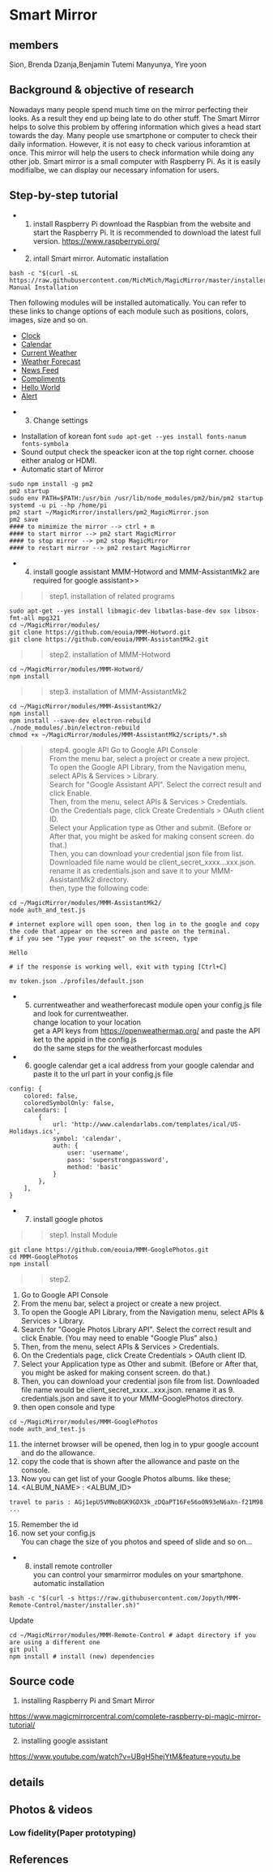 # Smart Mirror

## members
Sion, Brenda Dzanja,Benjamin Tutemi Manyunya, Yire yoon
## Background & objective of research
Nowadays many people spend much time on the mirror perfecting their looks. As a result they end up being late to do other stuff. The Smart Mirror helps to solve this problem by offering information which gives a head start towards the day. Many people use smartphone or computer to check their daily information. However, it is not easy to check various inforamtion at once. This mirror will help the users to check information while doing any other job. Smart mirror is a small computer with Raspberry Pi. As it is easily modifialbe, we can display our necessary infomation for users.

## Step-by-step tutorial
* 1. install Raspberry Pi
download the Raspbian from the website and start the Raspberry Pi. It is recommended to download the latest full version.
  https://www.raspberrypi.org/
    
      
* 2. intall Smart mirror.
Automatic installation
```
bash -c "$(curl -sL https://raw.githubusercontent.com/MichMich/MagicMirror/master/installers/raspberry.sh)"
Manual Installation
```
Then following modules will be installed automatically. You can refer to these links to change options of each module such as positions, colors, images, size and so on.  
- [Clock](https://github.com/MichMich/MagicMirror/tree/master/modules/default/clock)
- [Calendar](https://github.com/MichMich/MagicMirror/tree/master/modules/default/calendar)
- [Current Weather](https://github.com/MichMich/MagicMirror/tree/master/modules/default/currentweather)
- [Weather Forecast](https://github.com/MichMich/MagicMirror/tree/master/modules/default/weatherforecast)
- [News Feed](https://github.com/MichMich/MagicMirror/tree/master/modules/default/newsfeed)
- [Compliments](https://github.com/MichMich/MagicMirror/tree/master/modules/default/compliments)
- [Hello World](https://github.com/MichMich/MagicMirror/tree/master/modules/default/helloworld)
- [Alert](https://github.com/MichMich/MagicMirror/tree/master/modules/default/alert)
  
    
* 3. Change settings
 - Installation of korean font 
 ```sudo apt-get --yes install fonts-nanum fonts-symbola```
 - Sound output
 check the speacker icon at the top right corner. choose either analog or HDMI.
 - Automatic start of Mirror
 ```
sudo npm install -g pm2
pm2 startup
sudo env PATH=$PATH:/usr/bin /usr/lib/node_modules/pm2/bin/pm2 startup systemd -u pi --hp /home/pi
pm2 start ~/MagicMirror/installers/pm2_MagicMirror.json
pm2 save
#### to mimimize the mirror --> ctrl + m
#### to start mirror --> pm2 start MagicMirror
#### to stop mirror --> pm2 stop MagicMirror
#### to restart mirror --> pm2 restart MagicMirror
```
  
    
* 4. install google assistant
MMM-Hotword and MMM-AssistantMk2 are required for google assistant>>
>> step1. installation of related programs
```
sudo apt-get --yes install libmagic-dev libatlas-base-dev sox libsox-fmt-all mpg321
cd ~/MagicMirror/modules/
git clone https://github.com/eouia/MMM-Hotword.git
git clone https://github.com/eouia/MMM-AssistantMk2.git
```
>> step2. installation of MMM-Hotword
 ```
cd ~/MagicMirror/modules/MMM-Hotword/
npm install
```
>> step3. installation of MMM-AssistantMk2
 ```
cd ~/MagicMirror/modules/MMM-AssistantMk2/
npm install
npm install --save-dev electron-rebuild
./node_modules/.bin/electron-rebuild
chmod +x ~/MagicMirror/modules/MMM-AssistantMk2/scripts/*.sh
 ```
>> step4. google API
Go to Google API Console  
From the menu bar, select a project or create a new project.    
To open the Google API Library, from the Navigation menu, select APIs & Services > Library.    
Search for "Google Assistant API". Select the correct result and click Enable.    
Then, from the menu, select APIs & Services > Credentials.  
On the Credentials page, click Create Credentials > OAuth client ID.  
Select your Application type as Other and submit. (Before or After that, you might be asked for making consent screen. do that.)  
Then, you can download your credential json file from list. Downloaded file name would be client_secret_xxxx...xxx.json. rename it as credentials.json and save it to your MMM-AssistantMk2 directory.  
then, type the following code:  
   ```
cd ~/MagicMirror/modules/MMM-AssistantMk2/
node auth_and_test.js

# internet explore will open soon, then log in to the google and copy the code that appear on the screen and paste on the terminal.
# if you see "Type your request" on the screen, type

Hello

# if the response is working well, exit with typing [Ctrl+C]

mv token.json ./profiles/default.json
```
  
    
* 5. currentweather and weatherforecast module
open your config.js file and look for currentweather.  
change location to your location  
get a API keys from https://openweathermap.org/ and paste the API ket to the appid in the config.js  
do the same steps for the weatherforcast modules  
  
    
* 6. google calendar
get a ical address from your google calendar and paste it to the url part in your config.js file  
```
config: {
	colored: false,
	coloredSymbolOnly: false,
	calendars: [
		{
			url: 'http://www.calendarlabs.com/templates/ical/US-Holidays.ics',
			symbol: 'calendar',
			auth: {
			    user: 'username',
			    pass: 'superstrongpassword',
			    method: 'basic'
			}
		},
	],
}
```
  
    
* 7. install google photos  
>> step1. Install Module  
```
git clone https://github.com/eouia/MMM-GooglePhotos.git
cd MMM-GooglePhotos
npm install
```
>>step2.  
1. Go to Google API Console    
2. From the menu bar, select a project or create a new project.  
3. To open the Google API Library, from the Navigation menu, select APIs & Services > Library.  
4. Search for "Google Photos Library API". Select the correct result and click Enable. (You may need to enable "Google Plus" also.)   
5. Then, from the menu, select APIs & Services > Credentials.   
6. On the Credentials page, click Create Credentials > OAuth client ID.  
7. Select your Application type as Other and submit. (Before or After that, you might be asked for making consent screen. do that.)   
8. Then, you can download your credential json file from list. Downloaded file name would be client_secret_xxxx...xxx.json. rename it as 9. credentials.json and save it to your MMM-GooglePhotos directory.    
10. then open console and type  
```
cd ~/MagicMirror/modules/MMM-GooglePhotos
node auth_and_test.js
```
11. the internet browser will be opened, then log in to ypur google account and do the allowance.  
12. copy the code that is shown after the allowance and paste on the console.  
13. Now you can get list of your Google Photos albums. like these;  
14. <ALBUM_NAME> : <ALBUM_ID>  
```
travel to paris : AGj1epU5VMNoBGK9GDX3k_zDQaPT16Fe56o0N93eN6aXn-f21M98  
...
```
15. Remember the id    
16. now set your config.js    
You can chage the size of you photos and speed of slide and so on...
  
    

* 8. install remote controller  
you can control your smarmirror modules on your smartphone.  
automatic installation  
```
bash -c "$(curl -s https://raw.githubusercontent.com/Jopyth/MMM-Remote-Control/master/installer.sh)"
```
Update  
```
cd ~/MagicMirror/modules/MMM-Remote-Control # adapt directory if you are using a different one
git pull
npm install # install (new) dependencies
```

## Source code
1. installing Raspberry Pi and Smart Mirror 

  https://www.magicmirrorcentral.com/complete-raspberry-pi-magic-mirror-tutorial/

2. installing google assistant

  https://www.youtube.com/watch?v=UBgH5hejYtM&feature=youtu.be

## details


## Photos & videos
### Low fidelity(Paper prototyping)



## References

